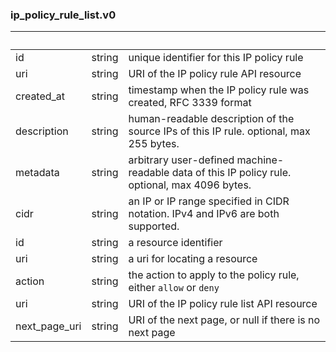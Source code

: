 
### ip_policy_rule_list.v0

| &nbsp; | &nbsp; | &nbsp; |
|---|---|---|
| id | string | unique identifier for this IP policy rule |
| uri | string | URI of the IP policy rule API resource |
| created_at | string | timestamp when the IP policy rule was created, RFC 3339 format |
| description | string | human-readable description of the source IPs of this IP rule. optional, max 255 bytes. |
| metadata | string | arbitrary user-defined machine-readable data of this IP policy rule. optional, max 4096 bytes. |
| cidr | string | an IP or IP range specified in CIDR notation. IPv4 and IPv6 are both supported. |
| id | string | a resource identifier |
| uri | string | a uri for locating a resource |
| action | string | the action to apply to the policy rule, either `allow` or `deny` |
| uri | string | URI of the IP policy rule list API resource |
| next_page_uri | string | URI of the next page, or null if there is no next page |